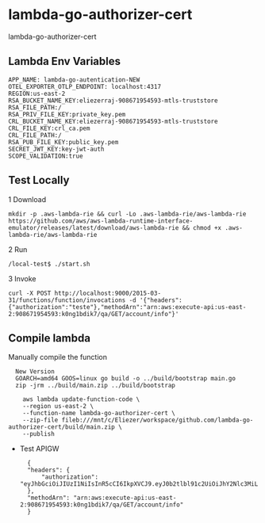 # lambda-go-authorizer-cert

lambda-go-authorizer-cert

## Lambda Env Variables

    APP_NAME: lambda-go-autentication-NEW
    OTEL_EXPORTER_OTLP_ENDPOINT: localhost:4317
    REGION:us-east-2
    RSA_BUCKET_NAME_KEY:eliezerraj-908671954593-mtls-truststore
    RSA_FILE_PATH:/
    RSA_PRIV_FILE_KEY:private_key.pem
    CRL_BUCKET_NAME_KEY:eliezerraj-908671954593-mtls-truststore
    CRL_FILE_KEY:crl_ca.pem
    CRL_FILE_PATH:/
    RSA_PUB_FILE_KEY:public_key.pem
    SECRET_JWT_KEY:key-jwt-auth
    SCOPE_VALIDATION:true
      
## Test Locally

1 Download

    mkdir -p .aws-lambda-rie && curl -Lo .aws-lambda-rie/aws-lambda-rie https://github.com/aws/aws-lambda-runtime-interface-emulator/releases/latest/download/aws-lambda-rie && chmod +x .aws-lambda-rie/aws-lambda-rie

2 Run

    /local-test$ ./start.sh

3 Invoke

    curl -X POST http://localhost:9000/2015-03-31/functions/function/invocations -d '{"headers":{"authorization":"teste"},"methodArn":"arn:aws:execute-api:us-east-2:908671954593:k0ng1bdik7/qa/GET/account/info"}'

## Compile lambda

   Manually compile the function

      New Version
      GOARCH=amd64 GOOS=linux go build -o ../build/bootstrap main.go
      zip -jrm ../build/main.zip ../build/bootstrap

        aws lambda update-function-code \
        --region us-east-2 \
        --function-name lambda-go-authorizer-cert \
        --zip-file fileb:///mnt/c/Eliezer/workspace/github.com/lambda-go-authorizer-cert/build/main.zip \
        --publish

+ Test APIGW

        {
        "headers": {
            "authorization": "eyJhbGciOiJIUzI1NiIsInR5cCI6IkpXVCJ9.eyJ0b2tlbl91c2UiOiJhY2Nlc3MiLCJpc3MiOiJsYW1iZGEtZ28tYXV0ZW50aWNhdGlvbiIsInZlcnNpb24iOiIyIiwiand0X2lkIjoiN2RmZGI4MDctZmU2ZC00NDE2LWE3YTgtZDA3NmRiM2ZlYTc1IiwidXNlcm5hbWUiOiJhZG1pbiIsInNjb3BlIjpbImFkbWluIl0sImV4cCI6MTczMzU0MDE2OX0.BFpRsLG26M_q_edK0RhtoMGibViupmEZJuQv1Nnqa2k"
        },
        "methodArn": "arn:aws:execute-api:us-east-2:908671954593:k0ng1bdik7/qa/GET/account/info"
        }
